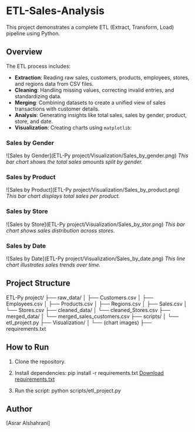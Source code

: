 # ETL-Sales-Analysis

This project demonstrates a complete ETL (Extract, Transform, Load) pipeline using Python.

## Overview

The ETL process includes:

- **Extraction**: Reading raw sales, customers, products, employees, stores, and regions data from CSV files.
- **Cleaning**: Handling missing values, correcting invalid entries, and standardizing data.
- **Merging**: Combining datasets to create a unified view of sales transactions with customer details.
- **Analysis**: Generating insights like total sales, sales by gender, product, store, and date.
- **Visualization**: Creating charts using `matplotlib`:
### Sales by Gender
![Sales by Gender](ETL-Py project/Visualization/Sales_by_gender.png)
*This bar chart shows the total sales amounts split by gender.*

### Sales by Product
![Sales by Product](ETL-Py project/Visualization/Sales_by_product.png)
*This bar chart displays total sales per product.*

### Sales by Store
![Sales by Store](ETL-Py project/Visualization/Sales_by_stor.png)
*This bar chart shows sales distribution across stores.*

### Sales by Date
![Sales by Date](ETL-Py project/Visualization/Sales_by_date.png)
*This line chart illustrates sales trends over time.*


## Project Structure


ETL-Py project/
├── raw_data/
│ ├── Customers.csv
│ ├── Employees.csv
│ ├── Products.csv
│ ├── Regions.csv
│ ├── Sales.csv
│ └── Stores.csv
├── cleaned_data/
│ └── cleaned_Stores.csv
├── merged_data/
│ └── merged_sales_customers.csv
├── scripts/
│ └── etl_project.py
├── Visualization/
│ └── (chart images)
├── requirements.txt

## How to Run

1. Clone the repository.
2. Install dependencies:
   pip install -r requirements.txt
   [Download requirements.txt](https://github.com/iias99/ETL-Sales-Analysis/blob/main/requirements.txt)

4. Run the script:
   python scripts/etl_project.py
 ## Author

[Asrar Alshahrani]  
